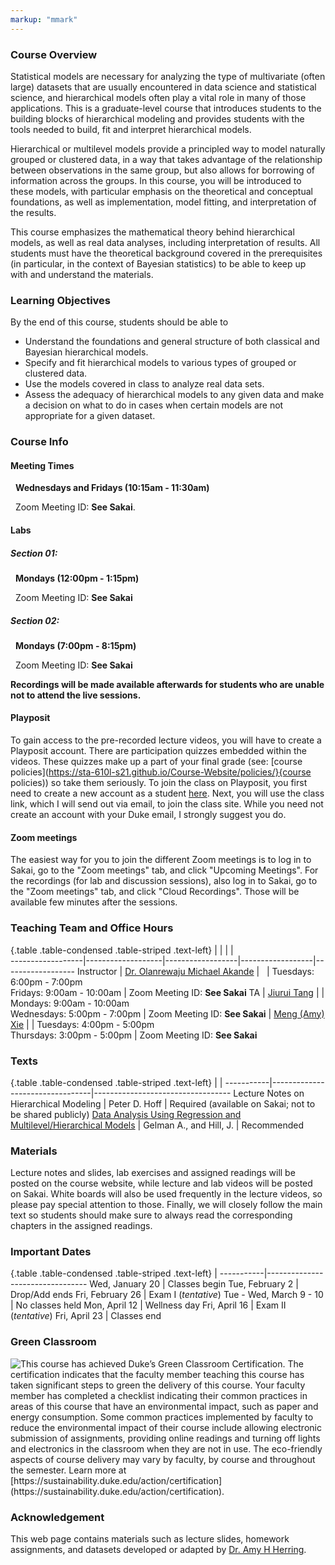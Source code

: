 ```yaml
---
markup: "mmark"
---
```


### Course Overview
Statistical models are necessary for analyzing the type of multivariate (often large) datasets that are usually encountered in data science and statistical science, and hierarchical models often play a vital role in many of those applications. This is a graduate-level course that introduces students to the building blocks of hierarchical modeling and provides students with the tools needed to build, fit and interpret hierarchical models.

Hierarchical or multilevel models provide a principled way to model naturally grouped or clustered data, in a way that takes advantage of the relationship between observations in the same group, but also allows for borrowing of information across the groups. In this course, you will be introduced to these models, with particular emphasis on the theoretical and conceptual foundations, as well as implementation, model fitting, and interpretation of the results.

This course emphasizes the mathematical theory behind hierarchical models, as well as real data analyses, including interpretation of results. All students must have the theoretical background covered in the prerequisites (in particular, in the context of Bayesian statistics) to be able to keep up with and understand the materials. 


### Learning Objectives

By the end of this course, students should be able to

- Understand the foundations and general structure of both classical and Bayesian hierarchical models.
- Specify and fit hierarchical models to various types of grouped or clustered data.
- Use the models covered in class to analyze real data sets.
- Assess the adequacy of hierarchical models to any given data and make a decision on what to do in cases when certain models are not appropriate for a given dataset.




### Course Info

#### Meeting Times
<font color="#6CA0DC"><i class="fas fa-calendar-alt fa-lg"></i></font> &nbsp; **Wednesdays and Fridays (10:15am - 11:30am)**

<font color="#6CA0DC"><i class="fas fa-university fa-lg"></i></font> &nbsp; Zoom Meeting ID: **See Sakai**.</font>


#### Labs

##### Section 01:

<font color="#6CA0DC"><i class="fas fa-calendar-alt fa-lg"></i></font> &nbsp; **Mondays (12:00pm - 1:15pm)**

<font color="#6CA0DC"><i class="fas fa-university fa-lg"></i></font> &nbsp; Zoom Meeting ID: **See Sakai**

##### Section 02:

<font color="#6CA0DC"><i class="fas fa-calendar-alt fa-lg"></i></font> &nbsp; **Mondays (7:00pm - 8:15pm)**

<font color="#6CA0DC"><i class="fas fa-university fa-lg"></i></font> &nbsp; Zoom Meeting ID: **See Sakai**

**Recordings will be made available afterwards for students who are unable not to attend the live sessions.**


#### Playposit
To gain access to the pre-recorded lecture videos, you will have to create a Playposit account. There are participation quizzes embedded within the videos. These quizzes make up a part of your final grade (see: [course policies](https://sta-610l-s21.github.io/Course-Website/policies/}{course policies)) so take them seriously. To join the class on Playposit, you first need to create a new account as a student [here](https://www.playposit.com/join). Next, you will use the class link, which I will send out via email, to join the class site. While you need not create an account with your Duke email, I strongly suggest you do.

#### Zoom meetings
The easiest way for you to join the different Zoom meetings is to log in to Sakai, go to the "Zoom meetings" tab, and click "Upcoming Meetings". For the recordings (for lab and discussion sessions), also log in to Sakai, go to the "Zoom meetings" tab, and click "Cloud Recordings". Those will be available few minutes after the sessions.


### Teaching Team and Office Hours 

{.table .table-condensed .table-striped .text-left}
<span></span>     | <span></span>     | <span></span>    | <span></span>    |  <span></span>      
------------------|-------------------|------------------|------------------|------------------ 
Instructor        | [Dr. Olanrewaju Michael Akande](https://akandelanre.github.io.) | <a href="mailto:olanrewaju.akande@duke.edu" title="email"><i class="fa fa-envelope"></i></a> &nbsp; <a href="https://github.com/akandelanre" title="GitHub"><i class="fa fa-github"></i></a> | Tuesdays: 6:00pm - 7:00pm <br /> Fridays: 9:00am - 10:00am | Zoom Meeting ID: **See Sakai**
TA               | [Jiurui Tang](https://scholars.duke.edu/person/jiurui.tang) | <a href="mailto:jiurui.tang@duke.edu" title="email"><i class="fa fa-envelope"></i></a> | Mondays: 9:00am - 10:00am <br /> Wednesdays: 5:00pm - 7:00pm | Zoom Meeting ID: **See Sakai**
                 | [Meng (Amy) Xie](https://scholars.duke.edu/person/meng.xie) | <a href="mailto:meng.xie@duke.edu" title="email"><i class="fa fa-envelope"></i></a> | Tuesdays: 4:00pm - 5:00pm <br /> Thursdays: 3:00pm - 5:00pm | Zoom Meeting ID: **See Sakai**


### Texts

{.table .table-condensed .table-striped .text-left}
 <span></span>     | <span></span> | <span></span> 
-----------|---------------------------------|----------------------------------
Lecture Notes on Hierarchical Modeling | Peter D. Hoff | Required (available on Sakai; not to be shared publicly)
[Data Analysis Using Regression and Multilevel/Hierarchical Models](https://www.amazon.com/gp/product/052168689X/ref=as_li_qf_sp_asin_il_tl?ie=UTF8&camp=1789&creative=9325&creativeASIN=052168689X&linkCode=as2&tag=andrsblog0f-20&linkId=PX5B5V6ZPCT2UIYV) | Gelman A., and Hill, J. | Recommended


### Materials

Lecture notes and slides, lab exercises and assigned readings will be posted on the course website, while lecture and lab videos will be posted on Sakai. White boards will also be used frequently in the lecture videos, so please pay special attention to those. Finally, we will closely follow the main text so students should make sure to always read the corresponding chapters in the assigned readings.


### Important Dates

{.table .table-condensed .table-striped .text-left}
 <span></span>     | <span></span>
-----------|---------------------------------
Wed, January 20 | Classes begin
Tue, February 2 | Drop/Add ends
Fri, February 26 | Exam I (*tentative*)
Tue - Wed, March 9 - 10	| No classes held
Mon, April 12	| Wellness day
Fri, April 16 | Exam II (*tentative*)
Fri, April 23 | Classes end




### Green Classroom

<img style="float: left;" src="/img/DukeGreenClassroomCertification-Logo.png">
This course has achieved Duke’s Green Classroom Certification. The certification indicates that the faculty member teaching this course has taken significant steps to green the delivery of this course. Your faculty member has completed a checklist indicating their common practices in areas of this course that have an environmental impact, such as paper and energy consumption. Some common practices implemented by faculty to reduce the environmental impact of their course include allowing electronic submission of assignments, providing online readings and turning off lights and electronics in the classroom when they are not in use. The eco-friendly aspects of course delivery may vary by faculty, by course and throughout the semester. Learn more at [https://sustainability.duke.edu/action/certification](https://sustainability.duke.edu/action/certification).

### Acknowledgement

This web page contains materials such as lecture slides, homework assignments, and datasets developed or adapted by [Dr. Amy H Herring](https://scholars.duke.edu/person/Amy.Herring).

